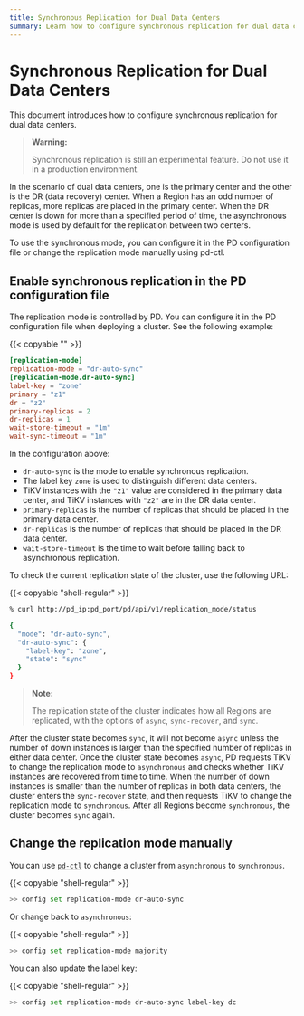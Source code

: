 ```yaml
---
title: Synchronous Replication for Dual Data Centers
summary: Learn how to configure synchronous replication for dual data centers.
---
```


# Synchronous Replication for Dual Data Centers

This document introduces how to configure synchronous replication for dual data centers.

> **Warning:**
>
> Synchronous replication is still an experimental feature. Do not use it in a production environment.

In the scenario of dual data centers, one is the primary center and the other is the DR (data recovery) center. When a Region has an odd number of replicas, more replicas are placed in the primary center. When the DR center is down for more than a specified period of time, the asynchronous mode is used by default for the replication between two centers.

To use the synchronous mode, you can configure it in the PD configuration file or change the replication mode manually using pd-ctl.

## Enable synchronous replication in the PD configuration file

The replication mode is controlled by PD. You can configure it in the PD configuration file when deploying a cluster. See the following example:

{{< copyable "" >}}

```toml
[replication-mode]
replication-mode = "dr-auto-sync"
[replication-mode.dr-auto-sync]
label-key = "zone"
primary = "z1"
dr = "z2"
primary-replicas = 2
dr-replicas = 1
wait-store-timeout = "1m"
wait-sync-timeout = "1m"
```

In the configuration above:

+ `dr-auto-sync` is the mode to enable synchronous replication.
+ The label key `zone` is used to distinguish different data centers.
+ TiKV instances with the `"z1"` value are considered in the primary data center, and TiKV instances with `"z2"` are in the DR data center.
+ `primary-replicas` is the number of replicas that should be placed in the primary data center.
+ `dr-replicas` is the number of replicas that should be placed in the DR data center.
+ `wait-store-timeout` is the time to wait before falling back to asynchronous replication.

To check the current replication state of the cluster, use the following URL:

{{< copyable "shell-regular" >}}

```bash
% curl http://pd_ip:pd_port/pd/api/v1/replication_mode/status
```

```bash
{
  "mode": "dr-auto-sync",
  "dr-auto-sync": {
    "label-key": "zone",
    "state": "sync"
  }
}
```

> **Note:**
>
> The replication state of the cluster indicates how all Regions are replicated, with the options of `async`, `sync-recover`, and `sync`.

After the cluster state becomes `sync`, it will not become `async` unless the number of down instances is larger than the specified number of replicas in either data center. Once the cluster state becomes `async`, PD requests TiKV to change the replication mode to `asynchronous` and checks whether TiKV instances are recovered from time to time. When the number of down instances is smaller than the number of replicas in both data centers, the cluster enters the `sync-recover` state, and then requests TiKV to change the replication mode to `synchronous`. After all Regions become `synchronous`, the cluster becomes `sync` again.

## Change the replication mode manually

You can use [`pd-ctl`](/pd-control.md) to change a cluster from `asynchronous` to `synchronous`.

{{< copyable "shell-regular" >}}

```bash
>> config set replication-mode dr-auto-sync
```

Or change back to `asynchronous`:

{{< copyable "shell-regular" >}}

```bash
>> config set replication-mode majority
```

You can also update the label key:

{{< copyable "shell-regular" >}}

```bash
>> config set replication-mode dr-auto-sync label-key dc
```
